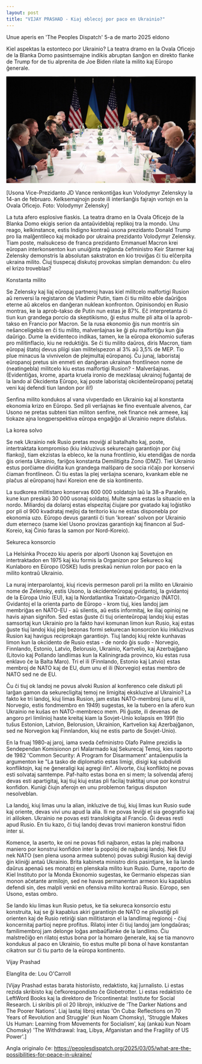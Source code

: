 ```yaml
---
layout: post
title: "VIJAY PRASHAD - Kiaj eblecoj por paco en Ukrainio?"
---
```


Unue aperis en 'The Peoples Dispatch' 5-a de marto 2025 eldono

Kiel aspektas la estonteco por Ukrainio? La teatra dramo en la Ovala Oficejo de la Blanka Domo pasintsemajne indikis abruptan ŝanĝon en direkto flanke de Trump for de tiu alprenita de Joe Biden rilate la milito kaj Eŭropo ĝenerale.

![](/assets/vance_zelensky_mtng.png)

[Usona Vice-Prezidanto JD Vance renkontiĝas kun Volodymyr Zelenskyy la 14-an de februaro. Kelksemajnojn poste ili interŝanĝis fajrajn vortojn en la Ovala Oficejo. Foto: Volodymyr Zelensky]

La tuta afero esplosive fiaskis. La teatra dramo en la Ovala Oficejo de la Blanka Domo ekigis serion da antaŭvideblaj replikoj tra la mondo. Unu reago, kelkinstance, estis Indigno kontraŭ usona prezidanto Donald Trump pro lia malĝentileco kaj mokado por ukraina prezidanto Volodymyr Zelensky. Tiam poste, malsukceso de franca prezidanto Emmanuel Macron krei eŭropan interkonsenton kun unuiĝinta reĝlanda ĉefministro Keir Starmer kaj Zelensky demonstris la absolutan sakstraton en kio troviĝas ĉi tiu elĉerpita ukraina milito. Ĉiuj tiuspecaj diskutoj provokas simplan demandon: ĉu eliro el krizo troveblas?

Konstanta milito

Se Zelensky kaj liaj eŭropaj partneroj havas kiel militcelo malfortigi Rusion
aŭ renversi la registaron de Vladimir Putin, tiam ĉi tiu milito eble daŭriĝos
eterne aŭ akcelos en danĝeran nuklean konfronton. Opinisondoj en Rusio montras,
ke la aprob-takso de Putin nun estas je 87%. Eĉ interpretanta ĉi tiun kun grandega porcio da skeptikismo, ĝi estus multe pli alta ol la aprob-takso en Francio por Macron. Se la rusa ekonomio ĝis nun montris sin neŝanceligebla en ĉi tiu milito, malverŝajnas ke ĝi plu malfortiĝu kun ĝia daŭrigo. Dume la evidenteco indikas, tamen, ke la eŭropa ekonomio suferas pro militinflacio, kiu ne reduktiĝis. Se ĉi tiu milito daŭros, diris Macron, tiam eŭropaj ŝtatoj devus pliigi sian
militelspezon al 3% aŭ 3,5% de MEP. Tio plue minacus la vivnivelon de plejmultaj
eŭropanoj. Ĉu junaj, laboristaj eŭropanoj pretus sin enmeti en danĝeran ukrainan frontlineon nome de (neatingebla) militcelo kiu estas malfortigi Rusion? - Malverŝajnas. (Evidentiĝas, krome, aparta kruela ironio de mezklasaj ukrainoj fuĝantaj de la lando al Okcidenta Eŭropo, kaj poste laboristaj okcidenteŭropanoj petataj veni kaj defendi tiun landon por ili!)

Senfina milito kondukos al vana vivperdado en Ukrainio kaj al konstanta ekonomia krizo en Eŭropo. Sed pli verŝajnas ke fino eventuale alvenos, ĉar Usono ne pretas subteni tian militon senfine, nek finance nek armeee, kaj tiokaze ajna longperspektiva eŭropa engaĝiĝo al Ukrainio nepre disfalus.


La korea solvo

Se nek Ukrainio nek Rusio pretas moviĝi al batalhalto kaj, poste, intertraktata kompromiso (kiu inkluzivus sekurecajn garantiojn por ĉiuj flankoj), tiam ekzistas la ebleco, ke la nuna frontlinio, kiu etendiĝas de norda ĝis orienta Ukrainio, fariĝos konstanta Demilitigita Zono (DMZ). Tiel Ukrainio estus porĉiame dividita kun grandega malŝparo de socia riĉaĵo por konservi ĉiaman frontlineon. Ĉi tiu estas la plej verŝajna scenaro, kvankam eble ne plaĉus al eŭropanoj havi Koreion ene de sia kontinento.

La sudkorea militistaro konservas 600 000 soldatojn laŭ la 38-a Paralelo, kune kun preskaŭ 30 000 usonaj soldatoj. Multe sama estas la situacio en la nordo. Miliardoj da dolaroj estas elspezitaj ĉiujare por gvatado kaj loĝistiko por pli ol 900 kvadrataj mejloj da teritorio kiu ne estas disponebla por ekonomia uzo. Eŭropo devus garantii ĉi tiun 'korean' solvon por Ukrainio dum eterneco (same kiel Usono provizas garantiojn kaj financon al Sud-Koreio, kaj Ĉinio faras la samon por Nord-Koreio).

Sekureca konsorcio

La Helsinka Procezo kiu aperis por alporti Usonon kaj Sovetujon en intertraktadon en 1975 kaj kiu formis la Organizon por Sekureco kaj Kunlaboro en Eŭropo (OSKE) ludis preskaŭ neniun rolon por paco en la milito kontraŭ Ukrainio.

La nuraj interparolantoj, kiuj ricevis permeson paroli pri la milito en Ukrainio
nome de Zelensky, estis Usono, la okcidenteŭropaj gvidantoj, la gvidantoj de la
Eŭropa Unio (EU), kaj la Nordatlantika Traktato-Organizo (NATO). Gvidantoj el la
orienta parto de Eŭropo - krom tiuj, kies landoj jam membriĝas en NATO-EU - aŭ silentis, aŭ estis informitaj, ke iliaj opinioj ne havis ajnan signifon. Sed estas ĝuste ĉi tiuj orienteŭropaj landoj kiuj estas samsortaj kun Ukrainio pro la fakto havi komunan limon kun Rusio, kaj estas ĝuste tiuj landoj kiuj plej bezonas formi sekurecan konsorcion kiu inkluzivus Rusion kaj havigus reciprokajn garantiojn. Tiuj landoj kiuj rekte kunhavas limon kun la okcidento de Rusio estas - de nordo ĝis sudo - Norvegio, Finnlando, Estonio, Latvio, Belorusio, Ukrainio, Kartvelio, kaj Azerbajĝano (Litovio kaj Pollando landlimas kun la Kaliningrada provinco, kiu estas rusa enklavo ĉe la Balta Maro). Tri el ili (Finnlando, Estonio kaj Latvio) estas membroj de NATO kaj de EU, dum unu el ili (Norvegio) estas membro de NATO sed ne de EU.

Ĉu ĉi tiuj ok landoj ne povus alvoki Rusion al konferenco cele diskuti pli larĝan gamon da sekurecligitaj temoj ne limigitaj ekskluzive al Ukrainio? La fakto ke tri landoj, kiuj limas Rusion, jam estas NATO-membroj (unu el ili, Norvegio, estis fondmembro en 1949) sugestas, ke la tubero en la afero kun Ukrainio ne kuŝas en NATO-membreco mem. Pli ĝuste, ili devenas de angoro pri limlinioj haste kreitaj kiam la Sovjet-Unio kolapsis en 1991 (tio tuŝus Estonion, Latvion, Belorusion, Ukrainion, Kartvelion kaj Azerbajĝanon, sed ne Norvegion kaj Finnlandon, kiuj ne estis parto de Sovjet-Unio).

En la fruaj 1980-aj jaroj, iama sveda ĉefministro Olafo Palme prezidis la Sendependan Komisionon pri Malarmado kaj Sekurecaj Temoj, kies raporto de 1982 'Common Security: A Program for Disarmament' antaŭenpuŝis la argumenton ke "La tasko de diplomatio estas limigi, disigi kaj subdividi konfliktojn, kaj ne ĝeneraligi kaj agregi ilin". Alivorte, ĉiuj konfliktoj ne povas esti solvataj samtempe. Paf-halto estas bona en si mem; la solvendaj aferoj  devas esti apartigitaj, kaj tiuj kiuj estas pli facilaj traktitaj unue por konstrui konfidon. Kunigi ĉiujn aferojn en unu problemon farigus disputon nesolveblan.

La landoj, kiuj limas unu la alian, inkluzive de tiuj, kiuj limas kun Rusio sude kaj oriente, devas vivi unu apud la alia. Ili ne povas leviĝi el sia geografio kaj iri aliloken. Ukrainio ne povas esti translokigita al Francio. Ĝi devas resti apud Rusio. En tiu kazo, ĉi tiuj landoj devas trovi manieron konstrui fidon inter si.

Komence, la aserto, ke oni ne povas fidi najbaron, estas la plej malbona maniero por konstrui konfidon inter la popoloj de najbaraj landoj. Nek EU nek NATO (sen plena usona armea subteno) povas subigi Rusion kaj devigi ĝin kliniĝi antaŭ Ukrainio. Brita kabineta ministro diris pasintjare, ke lia lando daŭrus apenaŭ ses monatoj en plenskala milito kun Rusio. Dume, raporto de Kiel Instituto por la Monda Ekonomio sugestas, ke Germanio elspezas sian monon aĉetante armilojn, sed ne havas permanentan armeon kiu kapablus defendi sin, des malpli venki en ofensiva milito kontraŭ Rusio. Eŭropo, sen Usono, estas ombro.

  Se lando kiu limas kun Rusio petus, ke tia sekureca konsorcio estu konstruita, kaj se ĝi kapablus akiri garantiojn de NATO ne plivastiĝi pli orienten kaj de Rusio retiriĝi sian militistaron el la landlimaj regionoj - ĉiuj koncernitaj partioj nepre profitus. Rilatoj inter ĉi tiuj landoj jam longdaŭras; familimembroj jam delonge loĝas ambaŭflanke de la landlimo. Ĉiu malstreĉiĝo en rilatoj estus bona por la homaro ĝenerale, kaj se tia manovro kondukus al paco en Ukrainio, tio estus multe pli bona ol have konstantan cikatron sur ĉi tiu parto de la eŭropa kontinento.

Vijay Prashad

Elanglita de: Lou O'Carroll


[Vijay Prashad estas barata historiisto, redaktisto, kaj ĵurnalisto. Li estas
rezida skribisto kaj ĉefkorespondisto ĉe Globetrotter. Li estas redaktisto ĉe
LeftWord Books kaj la direktoro de Tricontinental: Institute for Social
Research. Li skribis pli ol 20 librojn, inkluzive de 'The Darker Nations and The
Poorer Nations'. Liaj lastaj libroj estas 'On Cuba: Reflections on 70 Years of
Revolution and Struggle' (kun Noam Chomsky), 'Struggle Makes Us Human: Learning
from Movements for Socialism', kaj (ankaŭ kun Noam Chomsky) 'The Withdrawal:
Iraq, Libya, Afganistan and the Fragility of US Power'.]



Angla originalo ĉe:
https://peoplesdispatch.org/2025/03/05/what-are-the-possibilities-for-peace-in-ukraine/